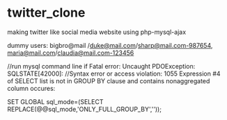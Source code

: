 # twitter_clone
making twitter like social media website using php-mysql-ajax

dummy users:
bigbro@mail /duke@mail.com/sharp@mail.com-987654, maria@mail.com/claudia@mail.com-123456


 //run mysql command line if Fatal error: Uncaught PDOException: SQLSTATE[42000]: 
 //Syntax error or access violation: 1055 Expression #4 of SELECT list is not in GROUP BY clause and contains nonaggregated column occures: 
 
 SET GLOBAL sql_mode=(SELECT REPLACE(@@sql_mode,'ONLY_FULL_GROUP_BY','')); 
